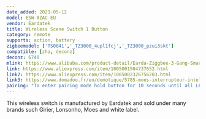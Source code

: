 ```yaml
---
date_added: 2021-05-12
model: ESW-0ZAC-EU
vendor: Eardatek
title: Wireless Scene Switch 1 Button
category: remote
supports: action, battery
zigbeemodel: ['TS0041','_TZ3000_4upl1fcj','_TZ3000_pzui3skt']
compatible: [zha, deconz]
deconz: 6740
mlink: https://www.alibaba.com/product-detail/Earda-Ziggbee-3-Gang-Smart-Wall_1600101179511.html
link: https://www.aliexpress.com/item/1005001504737652.html
link2: https://www.aliexpress.com/item/1005002326756203.html
link3: https://www.domadoo.fr/en/domotique/5785-moes-interrupteur-intelligent-sans-fil-zigbee-1-bouton.html
pairing: "To enter pairing mode hold button for 10 seconds until all LEDs start flashing."
---
```

This wireless switch is manufactured by Eardatek and sold under many brands such Girier, Lonsonho, Moes and white label. 
